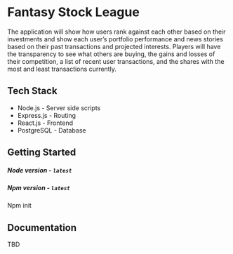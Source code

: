 # Fantasy Stock League
The application will show how users rank against each other based on their investments and show each user’s portfolio performance and news stories based on their past transactions and projected interests. Players will have the transparency to see what others are buying, the gains and losses of their competition, a list of recent user transactions, and the shares with the most and least transactions currently. 

## Tech Stack
- Node.js - Server side scripts
- Express.js - Routing
- React.js - Frontend
- PostgreSQL - Database

## Getting Started
##### Node version - `latest`
##### Npm version - `latest`

Npm init

## Documentation

TBD
